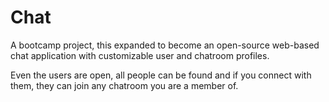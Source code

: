 # Chat

A bootcamp project, this expanded to become an open-source web-based chat application with customizable user and chatroom profiles.

Even the users are open, all people can be found and if you connect with them, they can join any chatroom you are a member of.
